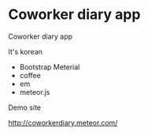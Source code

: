Coworker diary app
================

Coworker diary app

It's korean

- Bootstrap Meterial
- coffee
- em
- meteor.js

Demo site

http://coworkerdiary.meteor.com/

